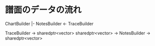 # 譜面のデータの流れ

ChartBuilder
|- NotesBuilder <- TraceBuilder

TraceBuilder -> sharedptr<vector<Trace>>
sharedptr<vector<Trace>> -> NotesBuilder -> sharedptr<vector<Note>>


